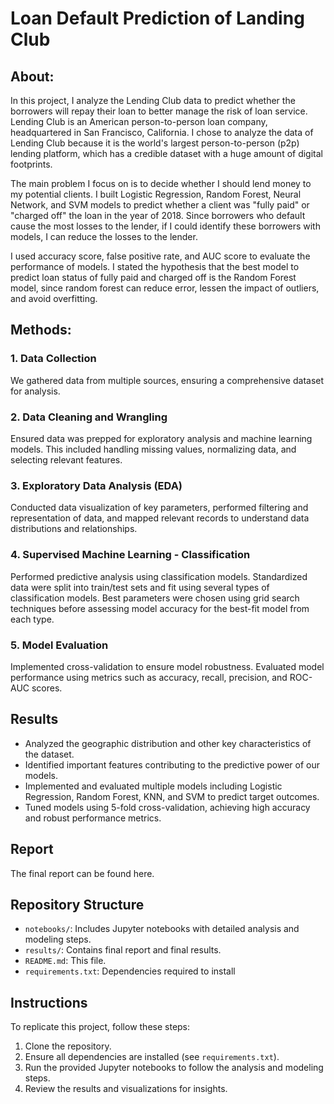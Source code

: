 # Loan Default Prediction of Landing Club

## About:
In this project, I analyze the Lending Club data to predict whether the borrowers will repay their loan to better manage the risk of loan service. Lending Club is an American person-to-person loan company, headquartered in San Francisco, California. I chose to analyze the data of Lending Club because it is the world's largest person-to-person (p2p) lending platform, which has a credible dataset with a huge amount of digital footprints.

The main problem I focus on is to decide whether I should lend money to my potential clients. I built Logistic Regression, Random Forest, Neural Network, and SVM models to predict whether a client was "fully paid" or "charged off" the loan in the year of 2018. Since borrowers who default cause the most losses to the lender, if I could identify these borrowers with models, I can reduce the losses to the lender.

I used accuracy score, false positive rate, and AUC score to evaluate the performance of models. I stated the hypothesis that the best model to predict loan status of fully paid and charged off is the Random Forest model, since random forest can reduce error, lessen the impact of outliers, and avoid overfitting.

## Methods:
### 1. Data Collection
We gathered data from multiple sources, ensuring a comprehensive dataset for analysis.

### 2. Data Cleaning and Wrangling
Ensured data was prepped for exploratory analysis and machine learning models. This included handling missing values, normalizing data, and selecting relevant features.

### 3. Exploratory Data Analysis (EDA)
Conducted data visualization of key parameters, performed filtering and representation of data, and mapped relevant records to understand data distributions and relationships.

### 4. Supervised Machine Learning - Classification
Performed predictive analysis using classification models. Standardized data were split into train/test sets and fit using several types of classification models. Best parameters were chosen using grid search techniques before assessing model accuracy for the best-fit model from each type.

### 5. Model Evaluation
Implemented cross-validation to ensure model robustness. Evaluated model performance using metrics such as accuracy, recall, precision, and ROC-AUC scores.

## Results
- Analyzed the geographic distribution and other key characteristics of the dataset.
- Identified important features contributing to the predictive power of our models.
- Implemented and evaluated multiple models including Logistic Regression, Random Forest, KNN, and SVM to predict target outcomes.
- Tuned models using 5-fold cross-validation, achieving high accuracy and robust performance metrics.

## Report
The final report can be found here.

## Repository Structure
- `notebooks/`: Includes Jupyter notebooks with detailed analysis and modeling steps.
- `results/`: Contains final report and final results.
- `README.md`: This file.
- `requirements.txt`: Dependencies required to install

## Instructions
To replicate this project, follow these steps:
1. Clone the repository.
2. Ensure all dependencies are installed (see `requirements.txt`).
3. Run the provided Jupyter notebooks to follow the analysis and modeling steps.
4. Review the results and visualizations for insights.

